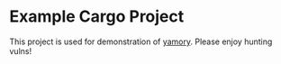 # Example Cargo Project

This project is used for demonstration of [yamory](https://yamory.io).
Please enjoy hunting vulns!
